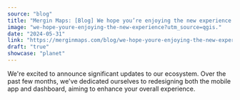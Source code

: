 ```yaml
---
source: "blog"
title: "Mergin Maps: [Blog] We hope you’re enjoying the new experience!"
image: "we-hope-youre-enjoying-the-new-experience?utm_source=qgis."
date: "2024-05-31"
link: "https://merginmaps.com/blog/we-hope-youre-enjoying-the-new-experience?utm_source=qgis"
draft: "true"
showcase: "planet"
---
```


We're excited to announce significant updates to our ecosystem. Over the past few months, we've dedicated ourselves to redesigning both the mobile app and dashboard, aiming to enhance your overall experience.
